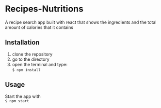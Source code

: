 # Recipes-Nutritions
A recipe search app built with react that shows the ingredients and the total amount of calories that it contains

## Installation
1. clone the repository
2. go to the directory
3. open the terminal and type: <br>
`
$ npm install
`

## Usage
Start the app with <br>
`
$ npm start
`
